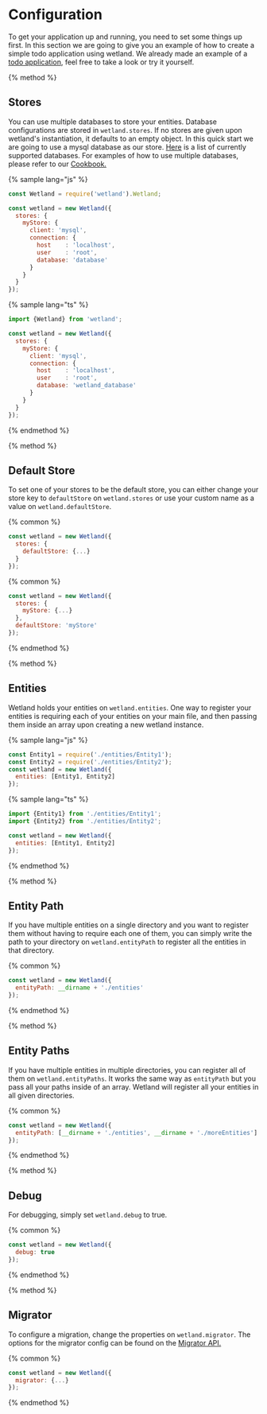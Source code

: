 # Configuration
To get your application up and running, you need to set some things up first.
In this section we are going to give you an example of how to create a simple todo application using wetland.
We already made an example of a [todo application](https://github.com/SpoonX/wetland/tree/master/examples/todo), 
feel free to take a look or try it yourself.

{% method %}
## Stores
You can use multiple databases to store your entities. Database configurations are stored in `wetland.stores`.
If no stores are given upon wetland's instantiation, it defaults to an empty object.
In this quick start we are going to use a mysql database as our store.
[Here](installation.md#your-database) is a list of currently supported databases.
For examples of how to use multiple databases, please refer to our [Cookbook.]()

{% sample lang="js" %}
```js
const Wetland = require('wetland').Wetland;

const wetland = new Wetland({
  stores: {
    myStore: {
      client: 'mysql',
      connection: {
        host    : 'localhost',
        user    : 'root',
        database: 'database'
      }
    }
  }
});
```

{% sample lang="ts" %}
```js
import {Wetland} from 'wetland';

const wetland = new Wetland({
  stores: {
    myStore: {
      client: 'mysql',
      connection: {
        host    : 'localhost',
        user    : 'root',
        database: 'wetland_database'
      }
    }
  }
});
```
{% endmethod %}

{% method %}
## Default Store
To set one of your stores to be the default store, you can either change your store key to `defaultStore` on 
`wetland.stores` or use your custom name as a value on `wetland.defaultStore`.

{% common %}
```js
const wetland = new Wetland({
  stores: {
    defaultStore: {...}
  }
});
```

{% common %}
```js
const wetland = new Wetland({
  stores: {
    myStore: {...}
  },
  defaultStore: 'myStore'
});
```
{% endmethod %}

{% method %}
## Entities
Wetland holds your entities on `wetland.entities`.
One way to register your entities is requiring each of your entities on your main file, and then passing them inside an array 
upon creating a new wetland instance.

{% sample lang="js" %}
```js
const Entity1 = require('./entities/Entity1');
const Entity2 = require('./entities/Entity2');
const wetland = new Wetland({
  entities: [Entity1, Entity2]
});
```

{% sample lang="ts" %}
```js
import {Entity1} from './entities/Entity1';
import {Entity2} from './entities/Entity2';

const wetland = new Wetland({
  entities: [Entity1, Entity2]
});
```
{% endmethod %}

{% method %}
## Entity Path
If you have multiple entities on a single directory and you want to register them without having to require each one of them, 
you can simply write the path to your directory on `wetland.entityPath` to register all the entities in that directory.

{% common %}
```js
const wetland = new Wetland({
  entityPath: __dirname + './entities'
});
```
{% endmethod %}

{% method %}
## Entity Paths
If you have multiple entities in multiple directories, you can register all of them on `wetland.entityPaths`.
It works the same way as `entityPath` but you pass all your paths inside of an array.
Wetland will register all your entities in all given directories.

{% common %}
```js
const wetland = new Wetland({
  entityPath: [__dirname + './entities', __dirname + './moreEntities']
});
```
{% endmethod %}

{% method %}
## Debug
For debugging, simply set `wetland.debug` to true.

{% common %}
```js
const wetland = new Wetland({
  debug: true
});
```
{% endmethod %}

{% method %}
## Migrator
To configure a migration, change the properties on `wetland.migrator`. The options for the migrator config 
can be found on the [Migrator API.](./API/migrator.md)

{% common %}
```js
const wetland = new Wetland({
  migrator: {...}
});
```
{% endmethod %}
